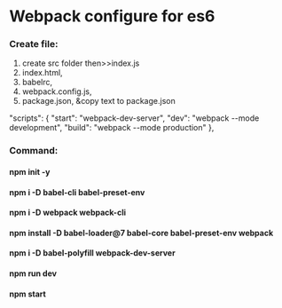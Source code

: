 # Webpack configure for es6

### Create file:
1. create src folder then>>index.js
2. index.html,
2. babelrc,
3. webpack.config.js,
4. package.json,
 &copy text to package.json

"scripts": {
      "start": "webpack-dev-server",
      "dev": "webpack --mode development",
      "build": "webpack --mode production"
},
### Command:
#### npm init -y
#### npm i -D babel-cli babel-preset-env
#### npm i -D webpack webpack-cli
#### npm install -D babel-loader@7 babel-core babel-preset-env webpack
#### npm i -D babel-polyfill webpack-dev-server

#### npm run dev
#### npm start
